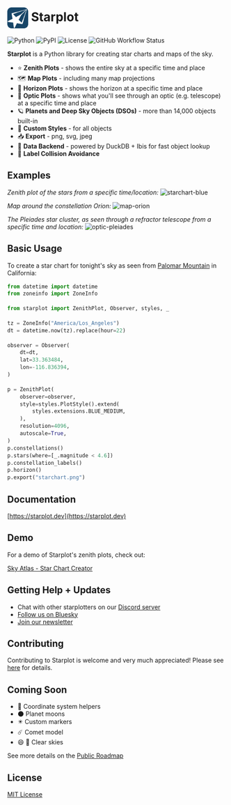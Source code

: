 # <img src="https://raw.githubusercontent.com/steveberardi/starplot/main/docs/images/favicon.svg" width="48" style="vertical-align:middle"> Starplot
![Python](https://img.shields.io/pypi/pyversions/starplot?style=for-the-badge&color=6388b0)
![PyPI](https://img.shields.io/pypi/v/starplot?style=for-the-badge&color=57a8a8)
![License](https://img.shields.io/github/license/steveberardi/starplot?style=for-the-badge&color=8b63b0)
![GitHub Workflow Status](https://img.shields.io/github/actions/workflow/status/steveberardi/starplot/test.yml?style=for-the-badge&color=88b063)

**Starplot** is a Python library for creating star charts and maps of the sky.

- ⭐ **Zenith Plots** - shows the entire sky at a specific time and place
- 🗺️ **Map Plots** - including many map projections
- 🌃 **Horizon Plots** - shows the horizon at a specific time and place
- 🔭 **Optic Plots** - shows what you'll see through an optic (e.g. telescope) at a specific time and place
- 🪐 **Planets and Deep Sky Objects (DSOs)** - more than 14,000 objects built-in
- 🎨 **Custom Styles** - for all objects
- 📥 **Export** - png, svg, jpeg
- 🚀 **Data Backend** - powered by DuckDB + Ibis for fast object lookup
- 🧭 **Label Collision Avoidance**

## Examples
*Zenith plot of the stars from a specific time/location:*
![starchart-blue](https://starplot.dev/images/examples/star_chart_basic.png)

*Map around the constellation Orion:*
![map-orion](https://starplot.dev/images/examples/map_orion.png)

*The Pleiades star cluster, as seen through a refractor telescope from a specific time and location:*
![optic-pleiades](https://starplot.dev/images/examples/optic_m45.png)

## Basic Usage

To create a star chart for tonight's sky as seen from [Palomar Mountain](https://en.wikipedia.org/wiki/Palomar_Mountain) in California:

```python
from datetime import datetime
from zoneinfo import ZoneInfo

from starplot import ZenithPlot, Observer, styles, _

tz = ZoneInfo("America/Los_Angeles")
dt = datetime.now(tz).replace(hour=22)

observer = Observer(
    dt=dt,
    lat=33.363484,
    lon=-116.836394,
)

p = ZenithPlot(
    observer=observer,
    style=styles.PlotStyle().extend(
        styles.extensions.BLUE_MEDIUM,
    ),
    resolution=4096,
    autoscale=True,
)
p.constellations()
p.stars(where=[_.magnitude < 4.6])
p.constellation_labels()
p.horizon()
p.export("starchart.png")
```

## Documentation

[https://starplot.dev](https://starplot.dev)


## Demo
For a demo of Starplot's zenith plots, check out: 

[Sky Atlas - Star Chart Creator](https://skyatlas.app/star-charts/)

## Getting Help + Updates

- Chat with other starplotters on our [Discord server](https://discord.gg/WewJJjshFu)
- [Follow us on Bluesky](https://bsky.app/profile/starplot.dev)
- [Join our newsletter](https://buttondown.com/starplot)

## Contributing

Contributing to Starplot is welcome and very much appreciated! Please see [here](CONTRIBUTING.md) for details.

## Coming Soon
- 🧮 Coordinate system helpers
- 🌑 Planet moons
- ✴️ Custom markers
- ☄️ Comet model
- 😄 🔭 Clear skies

See more details on the [Public Roadmap](https://trello.com/b/sUksygn4/starplot-roadmap)

## License
[MIT License](https://github.com/steveberardi/starplot/blob/main/LICENSE)
